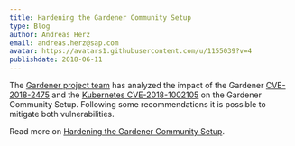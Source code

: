 ```yaml
---
title: Hardening the Gardener Community Setup
type: Blog
author: Andreas Herz
email: andreas.herz@sap.com
avatar: https://avatars1.githubusercontent.com/u/1155039?v=4
publishdate: 2018-06-11
---
```


The [Gardener project team](https://github.com/gardener/gardener) has analyzed the impact of the 
Gardener [CVE-2018-2475](https://groups.google.com/forum/#!topic/gardener/Pom2Y70cDpw) and 
the [Kubernetes CVE-2018-1002105](https://groups.google.com/forum/#!topic/kubernetes-announce/GVllWCg6L88) on 
the Gardener Community Setup. Following some recommendations it is possible to mitigate both vulnerabilities.
 
Read more on [Hardening the Gardener Community Setup](../readmore/hardening).